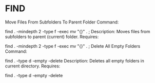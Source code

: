 # FIND


Move Files From Subfolders To Parent Folder
Command:

find . -mindepth 2 -type f -exec mv "{}" . \;
Description: Moves files from subfolders to parent (current) folder.
Requires:

find . -mindepth 2 -type f -exec mv "{}" . \;
Delete All Empty Folders
Command:

find . -type d -empty -delete
Description: Deletes all empty folders in current directory.
Requires:

find . -type d -empty -delete



